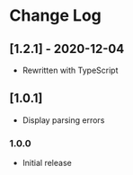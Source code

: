 # Change Log

## [1.2.1] - 2020-12-04
- Rewritten with TypeScript

## [1.0.1]
- Display parsing errors

### 1.0.0

- Initial release